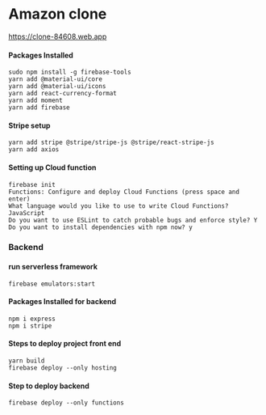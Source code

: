 # Amazon clone

https://clone-84608.web.app

#### Packages Installed
```
sudo npm install -g firebase-tools
yarn add @material-ui/core
yarn add @material-ui/icons
yarn add react-currency-format
yarn add moment
yarn add firebase
```


#### Stripe setup
```
yarn add stripe @stripe/stripe-js @stripe/react-stripe-js
yarn add axios
```

#### Setting up Cloud function

```
firebase init
Functions: Configure and deploy Cloud Functions (press space and enter)
What language would you like to use to write Cloud Functions? JavaScript
Do you want to use ESLint to catch probable bugs and enforce style? Y
Do you want to install dependencies with npm now? y
```

### Backend

#### run serverless framework
```
firebase emulators:start
```

#### Packages Installed for backend

```
npm i express   
npm i stripe    
```

#### Steps to deploy project front end
```
yarn build 
firebase deploy --only hosting               
```

#### Step to deploy backend
```
firebase deploy --only functions
```
